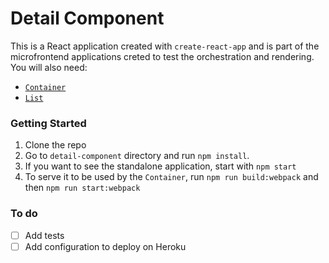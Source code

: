 # Detail Component

This is a React application created with `create-react-app` and is part of the microfrontend applications creted to test the orchestration and rendering. You will also need:

* [`Container`](https://github.com/liviaab/container_app)
* [`List`](https://github.com/liviaab/list-component)

### Getting Started
1. Clone the repo
2. Go to `detail-component` directory and run `npm install`.
3. If you want to see the standalone application, start with `npm start`
4. To serve it to be used by the `Container`, run `npm run build:webpack` and then `npm run start:webpack`


### To do
- [ ] Add tests
- [ ] Add configuration to deploy on Heroku
